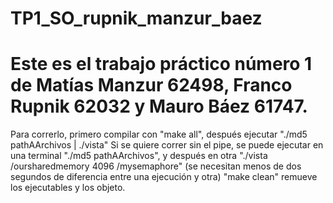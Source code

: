 # TP1_SO_rupnik_manzur_baez
# Este es el trabajo práctico número 1 de Matías Manzur 62498, Franco Rupnik 62032 y Mauro Báez 61747.
 Para correrlo, primero compilar con "make all", después ejecutar "./md5 pathAArchivos | ./vista"
 Si se quiere correr sin el pipe, se puede ejecutar en una terminal "./md5 pathAArchivos", y después en otra "./vista /oursharedmemory 4096 /mysemaphore"
 (se necesitan menos de dos segundos de diferencia entre una ejecución y otra)
 "make clean" remueve los ejecutables y los objeto.
